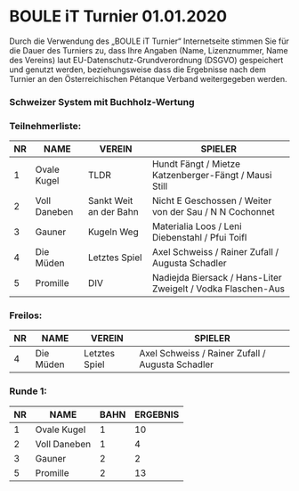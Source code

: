 # BOULE iT Turnier 01.01.2020
Durch die Verwendung des „BOULE iT Turnier“ Internetseite stimmen Sie für die Dauer des Turniers zu, dass Ihre Angaben (Name, Lizenznummer, Name des Vereins) laut EU-Datenschutz-Grundverordnung (DSGVO) gespeichert und genutzt werden, beziehungsweise dass die Ergebnisse nach dem Turnier an den Österreichischen Pétanque Verband weitergegeben werden.
### Schweizer System mit Buchholz-Wertung
### Teilnehmerliste:

|NR|NAME|VEREIN|SPIELER|
|---|---|---|---|
|1|Ovale Kugel|TLDR|Hundt Fängt / Mietze Katzenberger-Fängt / Mausi Still|
|2|Voll Daneben|Sankt Weit an der Bahn|Nicht E Geschossen / Weiter von der Sau / N N Cochonnet|
|3|Gauner|Kugeln Weg|Materialia Loos / Leni Diebenstahl / Pfui Toifl|
|4|Die Müden|Letztes Spiel|Axel Schweiss / Rainer Zufall / Augusta Schadler|
|5|Promille|DIV|Nadiejda Biersack / Hans-Liter Zweigelt / Vodka Flaschen-Aus|

### Freilos:

|NR|NAME|VEREIN|SPIELER|
|---|---|---|---|
|4|Die Müden|Letztes Spiel|Axel Schweiss / Rainer Zufall / Augusta Schadler|

### Runde 1:

|NR|NAME|BAHN|ERGEBNIS|
|---|---|---|---|
|1|Ovale Kugel|1|10|
|2|Voll Daneben|1|4|
|3|Gauner|2|2|
|5|Promille|2|13|

